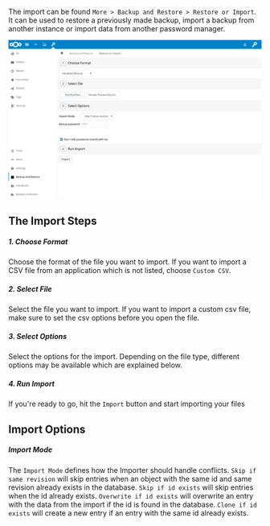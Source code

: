 The import can be found `More > Backup and Restore > Restore or Import`.
It can be used to restore a previously made backup, import a backup from another instance or import data from another password manager.

[![The Import section](_files/import-overview.png)](_files/import-overview.png)

## The Import Steps
##### 1. Choose Format
Choose the format of the file you want to import.
If you want to import a CSV file from an application which is not listed, choose `Custom CSV`.

##### 2. Select File
Select the file you want to import.
If you want to import a custom csv file, make sure to set the csv options before you open the file.

##### 3. Select Options
Select the options for the import.
Depending on the file type, different options may be available which are explained below.

##### 4. Run Import
If you're ready to go, hit the `Import` button and start importing your files


## Import Options
##### Import Mode
The `Import Mode` defines how the Importer should handle conflicts.
`Skip if same revision` will skip entries when an object with the same id and same revision already exists in the database.
`Skip if id exists` will skip entries when the id already exists.
`Overwrite if id exists` will overwrite an entry with the data from the import if the id is found in the database.
`Clone if id exists` will create a new entry if an entry with the same id already exists.